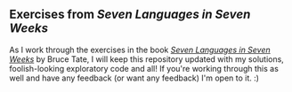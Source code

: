 Exercises from *Seven Languages in Seven Weeks*
-----------------------------------------------

As I work through the exercises in the book [*Seven Languages in Seven
Weeks*](http://www.pragprog.com/titles/btlang/seven-languages-in-seven-weeks) by
Bruce Tate, I will keep this repository updated with my solutions,
foolish-looking exploratory code and all! If you're working through this as well
and have any feedback (or want any feedback) I'm open to it. :)
